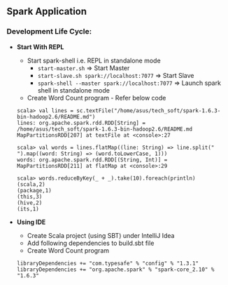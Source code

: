 ## Spark Application

### Development Life Cycle:

* **Start With REPL**
  * Start spark-shell i.e. REPL in standalone mode
    * `start-master.sh` => Start Master
    * `start-slave.sh spark://localhost:7077` => Start Slave
    * `spark-shell --master spark://localhost:7077` => Launch spark shell in standalone mode
  * Create Word Count program - Refer below code

  ~~~
  scala> val lines = sc.textFile("/home/asus/tech_soft/spark-1.6.3-bin-hadoop2.6/README.md")
  lines: org.apache.spark.rdd.RDD[String] = /home/asus/tech_soft/spark-1.6.3-bin-hadoop2.6/README.md MapPartitionsRDD[207] at textFile at <console>:27

  scala> val words = lines.flatMap((line: String) => line.split(" ").map((word: String) => (word.toLowerCase, 1)))
  words: org.apache.spark.rdd.RDD[(String, Int)] = MapPartitionsRDD[211] at flatMap at <console>:29

  scala> words.reduceByKey(_ + _).take(10).foreach(println)
  (scala,2)
  (package,1)
  (this,3)
  (hive,2)
  (its,1)

  ~~~
  
* **Using IDE**
  * Create Scala project (using SBT) under IntelliJ Idea
  * Add following dependencies to build.sbt file
  * Create Word Count program
  
  ~~~
  libraryDependencies += "com.typesafe" % "config" % "1.3.1"
  libraryDependencies += "org.apache.spark" % "spark-core_2.10" % "1.6.3"
  ~~~